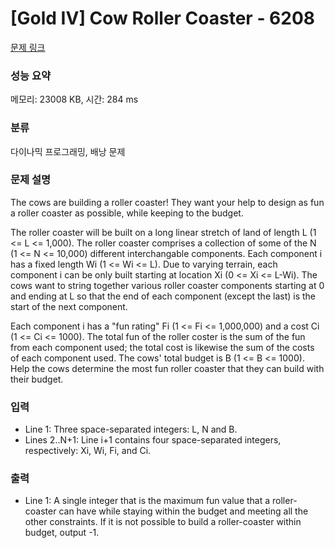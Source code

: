 # [Gold IV] Cow Roller Coaster - 6208 

[문제 링크](https://www.acmicpc.net/problem/6208) 

### 성능 요약

메모리: 23008 KB, 시간: 284 ms

### 분류

다이나믹 프로그래밍, 배낭 문제

### 문제 설명

<p>The cows are building a roller coaster! They want your help to design as fun a roller coaster as possible, while keeping to the budget.</p>

<p>The roller coaster will be built on a long linear stretch of land of length L (1 <= L <= 1,000). The roller coaster comprises a collection of some of the N (1 <= N <= 10,000) different interchangable components. Each component i has a fixed length Wi (1 <= Wi <= L). Due to varying terrain, each component i can be only built starting at location Xi (0 <= Xi <= L-Wi). The cows want to string together various roller coaster components starting at 0 and ending at L so that the end of each component (except the last) is the start of the next component.</p>

<p>Each component i has a "fun rating" Fi (1 <= Fi <= 1,000,000) and a cost Ci (1 <= Ci <= 1000). The total fun of the roller coster is the sum of the fun from each component used; the total cost is likewise the sum of the costs of each component used. The cows' total budget is B (1 <= B <= 1000). Help the cows determine the most fun roller coaster that they can build with their budget.</p>

### 입력 

 <ul>
	<li>Line 1: Three space-separated integers: L, N and B.</li>
	<li>Lines 2..N+1: Line i+1 contains four space-separated integers, respectively: Xi, Wi, Fi, and Ci.</li>
</ul>

<p> </p>

### 출력 

 <ul>
	<li>Line 1: A single integer that is the maximum fun value that a roller-coaster can have while staying within the budget and meeting all the other constraints. If it is not possible to build a roller-coaster within budget, output -1.</li>
</ul>

